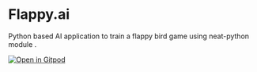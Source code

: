 # Flappy.ai
Python based AI application to train a flappy bird game using neat-python module .

[![Open in Gitpod](https://gitpod.io/button/open-in-gitpod.svg)](https://gitpod.io/#https://github.com/arynn-gupta/flappy.ai/blob/master/flappy_bird.py)
